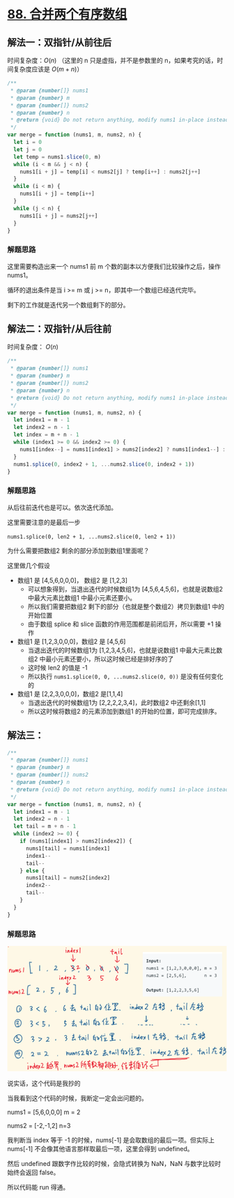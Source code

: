 

# [88. 合并两个有序数组](https://leetcode-cn.com/problems/merge-sorted-array/)

## 解法一：双指针/从前往后

时间复杂度：$O(n)$ （这里的 n 只是虚指，并不是参数里的 n，如果考究的话，时间复杂度应该是 $O(m+n)$）

```javascript
/**
 * @param {number[]} nums1
 * @param {number} m
 * @param {number[]} nums2
 * @param {number} n
 * @return {void} Do not return anything, modify nums1 in-place instead.
 */
var merge = function (nums1, m, nums2, n) {
  let i = 0
  let j = 0
  let temp = nums1.slice(0, m)
  while (i < m && j < n) {
    nums1[i + j] = temp[i] < nums2[j] ? temp[i++] : nums2[j++]
  }
  while (i < m) {
    nums1[i + j] = temp[i++]
  }
  while (j < n) {
    nums1[i + j] = nums2[j++]
  }
}
```

### 解题思路

这里需要构造出来一个 nums1 前 m 个数的副本以方便我们比较操作之后，操作 nums1。

循环的退出条件是当 i >= m 或 j >= n，即其中一个数组已经迭代完毕。

剩下的工作就是迭代另一个数组剩下的部分。



## 解法二：双指针/从后往前

时间复杂度： $O(n)$

```javascript
/**
 * @param {number[]} nums1
 * @param {number} m
 * @param {number[]} nums2
 * @param {number} n
 * @return {void} Do not return anything, modify nums1 in-place instead.
 */
var merge = function (nums1, m, nums2, n) {
  let index1 = m - 1
  let index2 = n - 1
  let index = m + n - 1
  while (index1 >= 0 && index2 >= 0) {
    nums1[index--] = nums1[index1] > nums2[index2] ? nums1[index1--] : nums2[index2--]
  }
  nums1.splice(0, index2 + 1, ...nums2.slice(0, index2 + 1))
}
```

### 解题思路

从后往前迭代也是可以。依次迭代添加。

这里需要注意的是最后一步

`nums1.splice(0, len2 + 1, ...nums2.slice(0, len2 + 1))`

为什么需要把数组2 剩余的部分添加到数组1里面呢？

这里做几个假设

- 数组1 是 [4,5,6,0,0,0]， 数组2 是 [1,2,3]
  - 可以想象得到，当退出迭代的时候数组1为 [4,5,6,4,5,6]，也就是说数组2 中最大元素比数组1 中最小元素还要小。
  - 所以我们需要把数组2 剩下的部分（也就是整个数组2）拷贝到数组1 中的开始位置
  - 由于数组 splice 和 slice 函数的作用范围都是前闭后开，所以需要 +1 操作
- 数组1 是 [1,2,3,0,0,0]，数组2 是 [4,5,6]
  - 当退出迭代的时候数组1为 [1,2,3,4,5,6]，也就是说数组1 中最大元素比数组2 中最小元素还要小，所以这时候已经是排好序的了
  - 这时候 len2 的值是 -1
  - 所以执行 `nums1.splice(0, 0, ...nums2.slice(0, 0))` 是没有任何变化的
- 数组1 是 [2,2,3,0,0,0]，数组2 是[1,1,4]
  - 当退出迭代的时候数组1为 [2,2,2,2,3,4]，此时数组2 中还剩余[1,1]
  - 所以这时候将数组2 的元素添加到数组1 的开始的位置，即可完成排序。



## 解法三：



```javascript
/**
 * @param {number[]} nums1
 * @param {number} m
 * @param {number[]} nums2
 * @param {number} n
 * @return {void} Do not return anything, modify nums1 in-place instead.
 */
var merge = function (nums1, m, nums2, n) {
  let index1 = m - 1
  let index2 = n - 1
  let tail = m + n - 1
  while (index2 >= 0) {
    if (nums1[index1] > nums2[index2]) {
      nums1[tail] = nums1[index1]
      index1--
      tail--
    } else {
      nums1[tail] = nums2[index2]
      index2--
      tail--
    }
  }
}
```



### 解题思路

![image.png](Readme.assets/59d9b594d7b346d12519355b3e9baa0b04a43e33fe5aa03bfcb2ab795c5e7199-image.png)

说实话，这个代码是我抄的

当我看到这个代码的时候，我断定一定会出问题的。

nums1 = [5,6,0,0,0] m = 2

nums2 = [-2,-1,2] n=3

我判断当 index 等于 -1 的时候，nums[-1] 是会取数组的最后一项。但实际上 nums[-1] 不会像其他语言那样取最后一项，这里会得到 undefined。

然后 undefined 跟数字作比较的时候，会隐式转换为 NaN，NaN 与数字比较时始终会返回 false。

所以代码能 run 得通。

